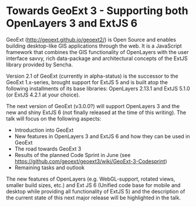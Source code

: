 # Towards GeoExt 3 - Supporting both OpenLayers 3 and ExtJS 6

GeoExt (http://geoext.github.io/geoext2/) is Open Source and enables 
building desktop-like GIS applications through the web. It is a JavaScript
framework that combines the GIS functionality of OpenLayers with the user
interface savvy, rich data-package and architectural concepts of the 
ExtJS library provided by Sencha.

Version 2.1 of GeoExt (currently in alpha-status) is the successor to the 
GeoExt 1.x-series, brought support for ExtJS 5 and is built atop the following
installments of its base libraries: OpenLayers 2.13.1 and ExtJS 5.1.0 
(or ExtJS 4.2.1 at your choice).

The next version of GeoExt (v3.0.0?) will support OpenLayers 3 and the new and
shiny ExtJS 6 (not finally released at the time of this writing). The talk will focus
on the following aspects:

* Introduction into GeoExt
* New features in OpenLayers 3 and ExtJS 6 and how they can be used in GeoExt
* The road towards GeoExt 3 
* Results of the planned Code Sprint in June
  (see https://github.com/geoext/geoext3/wiki/GeoExt-3-Codesprint)
* Remaining tasks and outlook

The new features of OpenLayers (e.g. WebGL-support, rotated views, 
smaller build sizes, etc.) and Ext JS 6 (Unified code base for mobile and 
desktop while providing all functionality of ExtJS 5) and the description of 
the current state of this next major release will be highlighted in the talk.
